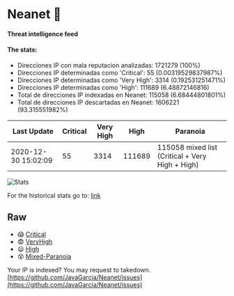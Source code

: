 # Neanet :hocho:
#### Threat intelligence feed
#### The stats:

- Direcciones IP con mala reputacion analizadas: 1721279 (100%)
- Direcciones IP determinadas como 'Critical':  55 (0.00319529837987%)
- Direcciones IP determinadas como 'Very High':  3314 (0.192531251471%)
- Direcciones IP determinadas como 'High':  111689 (6.48872146816)
- Total de direcciones IP indexadas en Neanet:  115058 (6.68444801801%)
- Total de direcciones IP descartadas en Neanet:  1606221 (93.315551982%)

| Last Update | Critical | Very High | High | Paranoia |
| --- | --- | --- | --- | --- |
| 2020-12-30 15:02:09 | 55 | 3314 | 111689 | 115058 mixed list (Critical + Very High + High)|

![Stats](https://docs.google.com/spreadsheets/d/e/2PACX-1vSnaNMIXVabIpDJjufMlzH7poXnshF3mgd8Is1g9ytUEzVsP5my4Trn8f-xkoLLQ38xpL3HtmUexLo6/pubchart?oid=501124687&format=image)

For the historical stats go to: [link](/stats.csv)
## Raw
- :scream: [Critical](https://raw.githubusercontent.com/JavaGarcia/Neanet/master/blacklists/neanet_critical.txt)
- :fearful: [VeryHigh](https://raw.githubusercontent.com/JavaGarcia/Neanet/master/blacklists/neanet_veryHigh.txtt)
- :frowning: [High](https://raw.githubusercontent.com/JavaGarcia/Neanet/master/blacklists/neanet_high.txt)
- :dizzy_face: [Mixed-Paranoia](https://raw.githubusercontent.com/JavaGarcia/Neanet/master/blacklists/neanet_all.txt)


Your IP is indexed? You may request to takedown. [https://github.com/JavaGarcia/Neanet/issues](https://github.com/JavaGarcia/Neanet/issues)















































































































































































































































































































































































































































































































































































































































































































































































































































































































































































































































































































































































































































































































































































































































































































































































































































































































































































































































































































































































































































































































































































































































































































































































































































































































































































































































































































































































































































































































































































































































































































































































































































































